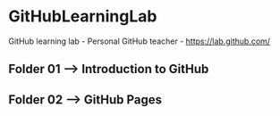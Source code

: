 # GitHubLearningLab
GitHub learning lab - Personal GitHub teacher - https://lab.github.com/
## Folder 01 --> Introduction to GitHub
## Folder 02 --> GitHub Pages